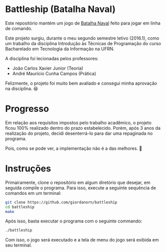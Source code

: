 # Battleship (Batalha Naval)
Este repositório mantém um jogo de [Batalha Naval](https://pt.wikipedia.org/wiki/Batalha_naval_(jogo)) feito para jogar em linha de comando.

Este projeto surgiu, durante o meu segundo semestre letivo (2016.1), como um trabalho da disciplina Introdução às Técnicas de Programação do curso Bacharelado em Tecnologia da Informação na UFRN.

A disciplina foi lecionadas pelos professores:
- João Carlos Xavier Junior (Teoria)
- André Maurício Cunha Campos (Prática)

Felizmente, o projeto foi muito bem avaliado e consegui minha aprovação na disciplina. :satisfied:

# Progresso
Em relação aos requisitos impostos pelo trabalho acadêmico, o projeto ficou 100% realizado dentro do prazo estabelecido. Porém, após 3 anos da realização do projeto, decidi desenterrá-lo para dar uma repaginada no programa.

Pois, como se pode ver, a implementação não é a das melhores. :grimacing:

# Instruções
Primairamente, clone o repositório em algum diretório que desejar, em seguida compile o programa. Para isso, execute a seguinte sequência de comandos em um terminal:
```sh
git clone https://github.com/giordanorn/battleship
cd battleship
make
```

Após isso, basta executar o programa com o seguinte commando:
```sh
./battleship
```

Com isso, o jogo será executado e a tela de menu do jogo será exibida em seu terminal.